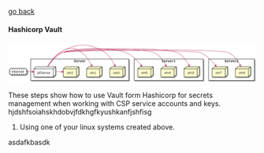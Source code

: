    <!-- Copyright 2020 SJULTRA, inc.

   Licensed under the Apache License, Version 2.0 (the "License");
   you may not use this file except in compliance with the License.
   You may obtain a copy of the License at

       http://www.apache.org/licenses/LICENSE-2.0

   Unless required by applicable law or agreed to in writing, software
   distributed under the License is distributed on an "AS IS" BASIS,
   WITHOUT WARRANTIES OR CONDITIONS OF ANY KIND, either express or implied.
   See the License for the specific language governing permissions and
   limitations under the License. -->
   
[go back](../README.md)

#### Hashicorp Vault

![alt text](/_images/pfSense.png "pf")

These steps show how to use Vault form Hashicorp for secrets management when working with CSP service accounts and keys.
hjdshfsoiahskhdobvjfdkhgfkyushkanfjshfisg

1. Using one of your linux systems created above.

asdafkbasdk
